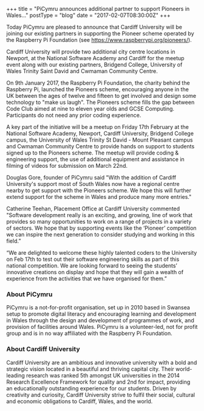 +++
title = "PiCymru announces additional partner to support Pioneers in Wales..."
postType = "blog"
date = "2017-02-07T08:30:00Z"
+++

Today PiCymru are pleased to announce that Cardiff University will be joining our existing partners in supporting the Pioneer scheme operated by the Raspberry Pi Foundation (see https://www.raspberrypi.org/pioneers/).

<!--more-->

Cardiff University will provide two additional city centre locations in Newport, at the National Software Academy and Cardiff for the meetup event along with our existing partners, Bridgend College, University of Wales Trinity Saint David and Cwmaman Community Centre.
 
On 9th January 2017, the Raspberry Pi Foundation, the charity behind the Raspberry Pi, launched the Pioneers scheme, encouraging anyone in the UK between the ages of twelve and fifteen to get involved and design some technology to "make us laugh". The Pioneers scheme fills the gap between Code Club aimed at nine to eleven year olds and GCSE Computing. Participants do not need any prior coding experience.
 
A key part of the initiative will be a meetup on Friday 17th February at the National Software Academy, Newport, Cardiff University, Bridgend College campus, the University of Wales Trinity St David - Mount Pleasant campus and Cwmaman Community Centre to provide hands on support to students signed up to the Pioneers scheme. The meetup will provide coding & engineering support, the use of additional equipment and assistance in filming of videos for submission on March 22nd.
 
Douglas Gore, founder of PiCymru said "With the addition of Cardiff University's support most of South Wales now have a regional centre nearby to get support with the Pioneers scheme. We hope this will further extend support for the scheme in Wales and produce many more entries."
 
Catherine Teehan, Placement Office at Cardiff University commented "Software development really is an exciting, and growing, line of work that provides so many opportunities to work on a range of projects in a variety of sectors. We hope that by supporting events like the ‘Pioneer’ competition we can inspire the next generation to consider studying and working in this field.”
 
“We are delighted to welcome these highly talented coders to the University on Feb 17th to test out their software engineering skills as part of this national competition. We are looking forward to seeing the students’ innovative creations on display and hope that they will gain a wealth of experience from the activities that we have organised for them.”
 
### About PiCymru
PiCymru is a not-for-profit organisation, set up in 2010 based in Swansea setup to promote digital literacy and encouraging learning and development in Wales through the design and development of programmes of work, and provision of facilities around Wales. PiCymru is a volunteer-led, not for profit group and is in no way affiliated with the Raspberry Pi Foundation.
 
### About Cardiff University
Cardiff University are an ambitious and innovative university with a bold and strategic vision located in a beautiful and thriving capital city. Their world-leading research was ranked 5th amongst UK universities in the 2014 Research Excellence Framework for quality and 2nd for impact, providing an educationally outstanding experience for our students. Driven by creativity and curiosity, Cardiff University strive to fulfil their social, cultural and economic obligations to Cardiff, Wales, and the world.